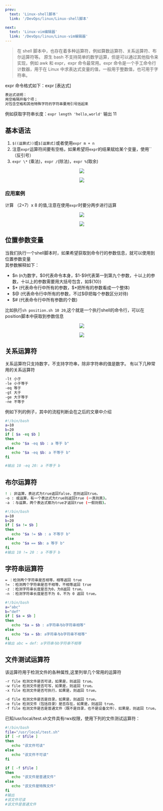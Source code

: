 ```yaml
---
prev:
  text: 'Linux-shell脚本'
  link: '/DevOps/linux/Linux-shell脚本'

next:
  text: 'Linux-vim编辑器'
  link: '/DevOps/linux/Linux-vim编辑器'
---
```


> 在 shell 脚本中，也存在着多种运算符，例如算数运算符、关系运算符、布尔运算符等。
> 原生 bash 不支持简单的数学运算，但是可以通过其他指令来实现，例如 awk 和 expr，expr 命令最常用。expr 命令是一个手工命令行计数器，用于在 Linux 中求表达式变量的值，一般用于整数值，也可用于字符串。

expr 命令格式如下：expr [表达式]

```txt
表达式说明：
用空格隔开每个项；
对包含空格和其他特殊字符的字符串要用引号括起来
```

例如获取字符串长度：`expr length 'hello,world'` 输出 11

## 基本语法

1. `$((运算式))`或`$[运算式]`或者使用`expr m + n`
2. 注意`expr`运算符间要有空格，如果希望将`expr`的结果赋给某个变量，使用``（反引号）
3. `expr \*` (乘法)，`expr /`(除法)，`expr %`(取余)
<p align='center'>
<img src="https://img2.imgtp.com/2024/05/12/HaYTBD1s.png" />
</p>
<p align='center'>
<img src="https://img2.imgtp.com/2024/05/12/O8ctb4FV.png"  />
</p>

### 应用案例

计算 （2+7）x 8 的值,注意在使用`expr`时要分两步进行运算

<p align='center'>
<img src="https://img2.imgtp.com/2024/05/12/3G1rm0FX.png"  />
</p>
<p align='center'>
<img src="https://img2.imgtp.com/2024/05/12/C6dYAvV7.png"/>
</p>

## 位置参数变量
当我们执行一个shell脚本时，如果希望获取到命令行的参数信息，就可以使用到位置参数变量<br>
其参数解释如下：
- \$n (n为数字，\$0代表命令本身，\$1-\$9代表第一到第九个参数，十以上的参数，十以上的参数需要用大括号包含，如${10})
- \$\* (代表命令行中所有的参数，$*把所有的参数看成一个整体)
- \$@ (代表命令行中所有的参数，不过$@把每个参数区分对待)
- \$# (代表命令行中所有参数的个数) 

比如执行`sh position.sh 10 20`,这个就是一个执行shell的命令行，可以在position脚本中获取到参数信息
<p align='center'>
<img src="https://img2.imgtp.com/2024/05/12/ZQPXh972.png" />
</p>
<p align='center'>
<img src="https://img2.imgtp.com/2024/05/12/3LXMRret.png"  />
</p>

## 关系运算符
关系运算符只支持数字，不支持字符串，除非字符串的值是数字。
有以下几种常用的关系运算符
```bash
-lt 小于
-le 小于等于 
-eq 等于
-gt 大于
-ge 大于等于
-ne 不等于
```
例如下列的例子，其中的流程判断会在之后的文章中介绍
```bash
#!/bin/bash
a=10
b=20
if [ $a -eq $b ]
then
   echo "$a -eq $b : a 等于 b"
else
   echo "$a -eq $b: a 不等于 b"
fi

#输出 10 -eq 20: a 不等于 b
```

## 布尔运算符
```bash
! : 非运算，表达式为true返回false，否则返回true。
-o : 或运算，有一个表达式为true则返回true (一真则真)。
-a ：与运算，两个表达式都为true才返回true (一假则假)。
```
```bash
#!/bin/bash
a=10
b=20
if [ $a != $b ]
then
   echo "$a != $b : a 不等于 b"
else
   echo "$a == $b: a 等于 b"
fi
#输出 10 != 20 : a 不等于 b
```

## 字符串运算符
```bash
= ：检测两个字符串是否相等，相等返回 true
!= ：检测两个字符串是否不相等，不相等返回 true
-z ：检测字符串长度是否为0，为0返回 true。
-n ：检测字符串长度是否不为 0，不为 0 返回 true。
```
```bash
#!/bin/bash
a="abc"
b="def"
if [ $a = $b ]
then
   echo "$a = $b : a字符串与b字符串相等"
else
   echo "$a = $b: a字符串与b字符串不相等"
fi
#输出 abc = def: a字符串与b字符串不相等
```

## 文件测试运算符
该运算符用于检测文件的各种属性,这里列举几个常用的运算符
```bash
-r file	检测文件是否可读，如果是，则返回 true。
-w file	检测文件是否可写，如果是，则返回 true。
-x file	检测文件是否可执行，如果是，则返回 true。

-d file	检测文件是否是目录，如果是，则返回 true。
-e file	检测文件（包括目录）是否存在，如果是，则返回 true。
-f file	检测文件是否是普通文件（既不是目录，也不是设备文件），如果是，则返回 true。
```
已知/usr/local/test.sh文件具有rwx权限，使用下列的文件测试运算符：
```bash
#!/bin/bash
file="/usr/local/test.sh"
if [ -r $file ]
then
   echo "该文件可读"
else
   echo "该文件不可读"
fi

if [ -f $file ]
then
   echo "该文件是普通文件"
else
   echo "该文件是特殊文件"
fi
#输出 
#该文件可读
#该文件是普通文件
```
